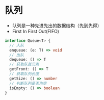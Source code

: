 # 队列

- 队列是一种先进先出的数据结构（先到先得）
- First In First Out(FIFO)

```typescript
interface Queue<T> {
  // 入队
  enqueue: (e: T) => void
  // 出队
  dequeue: () => T
  // 获取队首元素
  getFront: () => T
  // 获取队列长度
  getSize: () => number
  // 判断队列是否为空
  isEmpty: () => boolean
}
```
